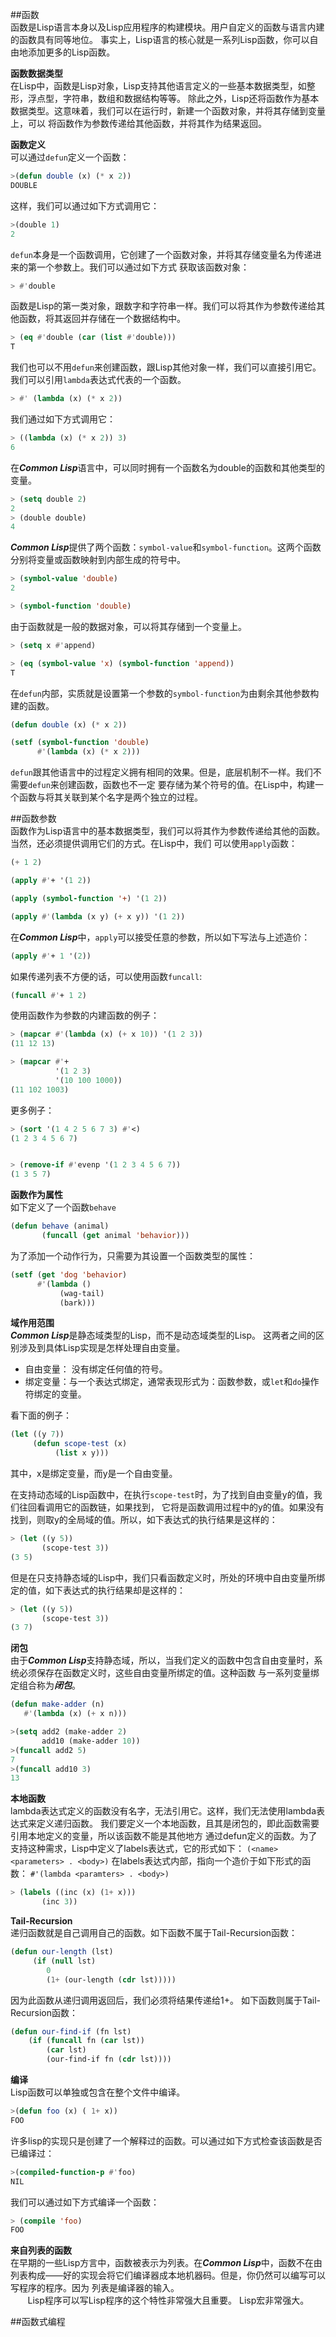 ##函数  
函数是Lisp语言本身以及Lisp应用程序的构建模块。用户自定义的函数与语言内建的函数具有同等地位。
事实上，Lisp语言的核心就是一系列Lisp函数，你可以自由地添加更多的Lisp函数。  

**函数数据类型**  
在Lisp中，函数是Lisp对象，Lisp支持其他语言定义的一些基本数据类型，如整形，浮点型，字符串，数组和数据结构等等。
除此之外，Lisp还将函数作为基本数据类型。这意味着，我们可以在运行时，新建一个函数对象，并将其存储到变量上，可以
将函数作为参数传递给其他函数，并将其作为结果返回。  

**函数定义**  
可以通过`defun`定义一个函数：
```lisp
>(defun double (x) (* x 2))
DOUBLE
```
这样，我们可以通过如下方式调用它：
```lisp
>(double 1)
2
```
`defun`本身是一个函数调用，它创建了一个函数对象，并将其存储变量名为传递进来的第一个参数上。我们可以通过如下方式
获取该函数对象：  
```lisp
> #'double
```
函数是Lisp的第一类对象，跟数字和字符串一样。我们可以将其作为参数传递给其他函数，将其返回并存储在一个数据结构中。
```lisp
> (eq #'double (car (list #'double)))
T
```
我们也可以不用`defun`来创建函数，跟Lisp其他对象一样，我们可以直接引用它。我们可以引用`lambda`表达式代表的一个函数。
```lisp
> #' (lambda (x) (* x 2))
```
我们通过如下方式调用它：  
```lisp
> ((lambda (x) (* x 2)) 3)
6
```
在***Common Lisp***语言中，可以同时拥有一个函数名为double的函数和其他类型的变量。
```lisp
> (setq double 2)
2
> (double double)
4
```
***Common Lisp***提供了两个函数：`symbol-value`和`symbol-function`。这两个函数分别将变量或函数映射到内部生成的符号中。
```lisp
> (symbol-value 'double)
2

> (symbol-function 'double)

```

由于函数就是一般的数据对象，可以将其存储到一个变量上。  
```lisp
> (setq x #'append)

> (eq (symbol-value 'x) (symbol-function 'append))
T
```
在`defun`内部，实质就是设置第一个参数的`symbol-function`为由剩余其他参数构建的函数。
```lisp
(defun double (x) (* x 2))

(setf (symbol-function 'double)
      #'(lambda (x) (* x 2)))
```
`defun`跟其他语言中的过程定义拥有相同的效果。但是，底层机制不一样。我们不需要`defun`来创建函数，函数也不一定
要存储为某个符号的值。在Lisp中，构建一个函数与将其关联到某个名字是两个独立的过程。  

##函数参数  
函数作为Lisp语言中的基本数据类型，我们可以将其作为参数传递给其他的函数。当然，还必须提供调用它们的方式。在Lisp中，我们
可以使用`apply`函数：  
```lisp
(+ 1 2)

(apply #'+ '(1 2))

(apply (symbol-function '+) '(1 2))

(apply #'(lambda (x y) (+ x y)) '(1 2))

```
在***Common Lisp***中，`apply`可以接受任意的参数，所以如下写法与上述造价：  
```lisp
(apply #'+ 1 '(2))
```
如果传递列表不方便的话，可以使用函数`funcall`:
```lisp
(funcall #'+ 1 2)
```

使用函数作为参数的内建函数的例子：  
```lisp
> (mapcar #'(lambda (x) (+ x 10)) '(1 2 3))
(11 12 13)

> (mapcar #'+
          '(1 2 3)
          '(10 100 1000))
(11 102 1003)
```
更多例子：  
```lisp
> (sort '(1 4 2 5 6 7 3) #'<)
(1 2 3 4 5 6 7)


> (remove-if #'evenp '(1 2 3 4 5 6 7))
(1 3 5 7)
```

**函数作为属性**  
如下定义了一个函数`behave`
```lisp
(defun behave (animal)
       (funcall (get animal 'behavior)))
```
为了添加一个动作行为，只需要为其设置一个函数类型的属性：  
```lisp
(setf (get 'dog 'behavior)
      #'(lambda () 
           (wag-tail)
           (bark)))
```

**域作用范围**  
***Common Lisp***是静态域类型的Lisp，而不是动态域类型的Lisp。
这两者之间的区别涉及到具体Lisp实现是怎样处理自由变量。
* 自由变量： 没有绑定任何值的符号。
* 绑定变量：与一个表达式绑定，通常表现形式为：函数参数，或`let`和`do`操作符绑定的变量。  

看下面的例子：  
```lisp
(let ((y 7))
     (defun scope-test (x)
          (list x y)))
```
其中，x是绑定变量，而y是一个自由变量。

在支持动态域的Lisp函数中，在执行`scope-test`时，为了找到自由变量y的值，我们往回看调用它的函数链，如果找到，
它将是函数调用过程中的y的值。如果没有找到，则取y的全局域的值。所以，如下表达式的执行结果是这样的：
```lisp
> (let ((y 5))
       (scope-test 3))
(3 5)
```
但是在只支持静态域的Lisp中，我们只看函数定义时，所处的环境中自由变量所绑定的值，如下表达式的执行结果却是这样的：  
```lisp
> (let ((y 5))
       (scope-test 3))
(3 7)
```

**闭包**  
由于***Common
Lisp***支持静态域，所以，当我们定义的函数中包含自由变量时，系统必须保存在函数定义时，这些自由变量所绑定的值。这种函数
与一系列变量绑定组合称为***闭包***。
```lisp
(defun make-adder (n)
   #'(lambda (x) (+ x n)))

>(setq add2 (make-adder 2)
       add10 (make-adder 10))
>(funcall add2 5)
7
>(funcall add10 3)
13
```

**本地函数**  
lambda表达式定义的函数没有名字，无法引用它。这样，我们无法使用lambda表达式来定义递归函数。
我们要定义一个本地函数，且其是闭包的，即此函数需要引用本地定义的变量，所以该函数不能是其他地方
通过defun定义的函数。为了支持这种需求，Lisp中定义了labels表达式，它的形式如下：
`(<name> <parameters> . <body>)`
在labels表达式内部，<name>指向一个造价于如下形式的函数：
`#'(lambda <paramters> . <body>)`

```lisp
> (labels ((inc (x) (1+ x)))
       (inc 3))
```

**Tail-Recursion**  
递归函数就是自己调用自己的函数。如下函数不属于Tail-Recursion函数：
```lisp
(defun our-length (lst)
     (if (null lst)
        0
        (1+ (our-length (cdr lst)))))

```
因为此函数从递归调用返回后，我们必须将结果传递给1+。
如下函数则属于Tail-Recursion函数：
```lisp
(defun our-find-if (fn lst)
    (if (funcall fn (car lst))
        (car lst)
        (our-find-if fn (cdr lst))))
```

**编译**  
Lisp函数可以单独或包含在整个文件中编译。 
```lisp
>(defun foo (x) ( 1+ x))
FOO
```
许多lisp的实现只是创建了一个解释过的函数。可以通过如下方式检查该函数是否已编译过：
```lisp
>(compiled-function-p #'foo)
NIL
```
我们可以通过如下方式编译一个函数： 
```lisp
> (compile 'foo)
FOO
```

**来自列表的函数**  
在早期的一些Lisp方言中，函数被表示为列表。在***Common
Lisp***中，函数不在由列表构成——好的实现会将它们编译器成本地机器码。但是，你仍然可以编写可以写程序的程序。因为
列表是编译器的输入。   
&#160; &#160; &#160; &#160;Lisp程序可以写Lisp程序的这个特性非常强大且重要。 Lisp宏非常强大。

##函数式编程


